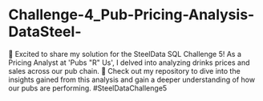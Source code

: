 # Challenge-4_Pub-Pricing-Analysis-DataSteel-
🍻 Excited to share my solution for the SteelData SQL Challenge 5! As a Pricing Analyst at 'Pubs "R" Us', I delved into analyzing drinks prices and sales across our pub chain. 💼 Check out my repository to dive into the insights gained from this analysis and gain a deeper understanding of how our pubs are performing. #SteelDataChallenge5
